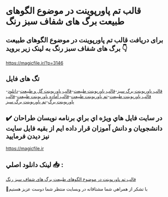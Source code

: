 # قالب تم پاورپوینت در موضوع الگوهای طبیعت برگ های شفاف سبز رنگ

## برای دریافت قالب تم پاورپوینت در موضوع الگوهای طبیعت برگ های شفاف سبز رنگ به لینک زیر بروید 👇

https://magicfile.ir/?p=3146

## تگ های فایل

-[قالب پاورپوینت برگ سبز](https://magicfile.ir/product/%d9%82%d8%a7%d9%84%d8%a8-%d9%be%d8%a7%d9%88%d8%b1%d9%be%d9%88%db%8c%d9%86%d8%aa-%d8%a7%d9%84%da%af%d9%88%d9%87%d8%a7%db%8c-%d8%b7%d8%a8%db%8c%d8%b9%d8%aa-%d8%a8%d8%b1%da%af-%d9%87%d8%a7%db%8c-%d8%b4%d9%81%d8%a7%d9%81-%d8%b3%d8%a8%d8%b2-%d8%b1%d9%86%da%af/)-[قالب پاورپوینت طبیعت](https://magicfile.ir/product/%d9%82%d8%a7%d9%84%d8%a8-%d9%be%d8%a7%d9%88%d8%b1%d9%be%d9%88%db%8c%d9%86%d8%aa-%d8%a7%d9%84%da%af%d9%88%d9%87%d8%a7%db%8c-%d8%b7%d8%a8%db%8c%d8%b9%d8%aa-%d8%a8%d8%b1%da%af-%d9%87%d8%a7%db%8c-%d8%b4%d9%81%d8%a7%d9%81-%d8%b3%d8%a8%d8%b2-%d8%b1%d9%86%da%af/)-[قالب پاورپوینت گل و طبیعت](https://magicfile.ir/product/%d9%82%d8%a7%d9%84%d8%a8-%d9%be%d8%a7%d9%88%d8%b1%d9%be%d9%88%db%8c%d9%86%d8%aa-%d8%a7%d9%84%da%af%d9%88%d9%87%d8%a7%db%8c-%d8%b7%d8%a8%db%8c%d8%b9%d8%aa-%d8%a8%d8%b1%da%af-%d9%87%d8%a7%db%8c-%d8%b4%d9%81%d8%a7%d9%81-%d8%b3%d8%a8%d8%b2-%d8%b1%d9%86%da%af/)-[دانلود قالب پاورپوینت طبیعت](https://magicfile.ir/product/%d9%82%d8%a7%d9%84%d8%a8-%d9%be%d8%a7%d9%88%d8%b1%d9%be%d9%88%db%8c%d9%86%d8%aa-%d8%a7%d9%84%da%af%d9%88%d9%87%d8%a7%db%8c-%d8%b7%d8%a8%db%8c%d8%b9%d8%aa-%d8%a8%d8%b1%da%af-%d9%87%d8%a7%db%8c-%d8%b4%d9%81%d8%a7%d9%81-%d8%b3%d8%a8%d8%b2-%d8%b1%d9%86%da%af/)-[تم پاورپوینت طبیعت](https://magicfile.ir/product/%d9%82%d8%a7%d9%84%d8%a8-%d9%be%d8%a7%d9%88%d8%b1%d9%be%d9%88%db%8c%d9%86%d8%aa-%d8%a7%d9%84%da%af%d9%88%d9%87%d8%a7%db%8c-%d8%b7%d8%a8%db%8c%d8%b9%d8%aa-%d8%a8%d8%b1%da%af-%d9%87%d8%a7%db%8c-%d8%b4%d9%81%d8%a7%d9%81-%d8%b3%d8%a8%d8%b2-%d8%b1%d9%86%da%af/)-[قالب آماده پاورپوینت طبیعت](https://magicfile.ir/product/%d9%82%d8%a7%d9%84%d8%a8-%d9%be%d8%a7%d9%88%d8%b1%d9%be%d9%88%db%8c%d9%86%d8%aa-%d8%a7%d9%84%da%af%d9%88%d9%87%d8%a7%db%8c-%d8%b7%d8%a8%db%8c%d8%b9%d8%aa-%d8%a8%d8%b1%da%af-%d9%87%d8%a7%db%8c-%d8%b4%d9%81%d8%a7%d9%81-%d8%b3%d8%a8%d8%b2-%d8%b1%d9%86%da%af/)-[قالب پاورپوینت برگ](https://magicfile.ir/product/%d9%82%d8%a7%d9%84%d8%a8-%d9%be%d8%a7%d9%88%d8%b1%d9%be%d9%88%db%8c%d9%86%d8%aa-%d8%a7%d9%84%da%af%d9%88%d9%87%d8%a7%db%8c-%d8%b7%d8%a8%db%8c%d8%b9%d8%aa-%d8%a8%d8%b1%da%af-%d9%87%d8%a7%db%8c-%d8%b4%d9%81%d8%a7%d9%81-%d8%b3%d8%a8%d8%b2-%d8%b1%d9%86%da%af/)-[تم پاورپوینت برگ سبز](https://magicfile.ir/product/%d9%82%d8%a7%d9%84%d8%a8-%d9%be%d8%a7%d9%88%d8%b1%d9%be%d9%88%db%8c%d9%86%d8%aa-%d8%a7%d9%84%da%af%d9%88%d9%87%d8%a7%db%8c-%d8%b7%d8%a8%db%8c%d8%b9%d8%aa-%d8%a8%d8%b1%da%af-%d9%87%d8%a7%db%8c-%d8%b4%d9%81%d8%a7%d9%81-%d8%b3%d8%a8%d8%b2-%d8%b1%d9%86%da%af/)

## ✔️ در سايت فايل هاي ويژه اي براي برنامه نويسان طراحان دانشجويان و دانش آموزان قرار داده ايم از بقيه فايل سايت نيز ديدن فرماييد

https://magicfile.ir


## لينک دانلود اصلي 📥 :

[قالب تم پاورپوینت در موضوع الگوهای طبیعت برگ های شفاف سبز رنگ](https://magicfile.ir/product/%d9%82%d8%a7%d9%84%d8%a8-%d9%be%d8%a7%d9%88%d8%b1%d9%be%d9%88%db%8c%d9%86%d8%aa-%d8%a7%d9%84%da%af%d9%88%d9%87%d8%a7%db%8c-%d8%b7%d8%a8%db%8c%d8%b9%d8%aa-%d8%a8%d8%b1%da%af-%d9%87%d8%a7%db%8c-%d8%b4%d9%81%d8%a7%d9%81-%d8%b3%d8%a8%d8%b2-%d8%b1%d9%86%da%af/) 


🙏با تشکر از همراهي شما مشتاقانه در وبسایت منتظر شما دوست عزیز هستیم

